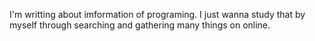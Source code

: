 I'm writting about imformation of programing. 
I just wanna study that by myself through searching and gathering many things on online.
